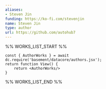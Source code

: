 ```yaml
---
aliases:
- Steven Jin
funding: https://ko-fi.com/stevenjin
name: Steven Jin
type: author
url: https://github.com/autohub7
---
```



%% WORKS_LIST_START %%

```datacorejsx
const { AuthorWorks } = await dc.require('basement/datacore/authors.jsx');
return function View() {
    return <AuthorWorks/>
}
```
%% WORKS_LIST_END %%